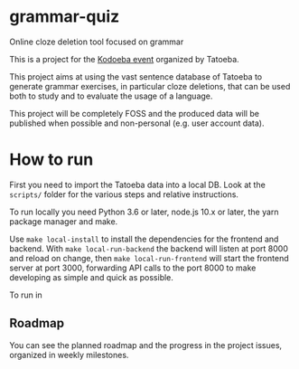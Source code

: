 # grammar-quiz
Online cloze deletion tool focused on grammar

This is a project for the [Kodoeba event](https://blog.tatoeba.org/2020/05/announcing-kodoeba-1.html) organized
by Tatoeba.

This project aims at using the vast sentence database of Tatoeba to generate grammar exercises, in particular cloze
deletions, that can be used both to study and to evaluate the usage of a language.

This project will be completely FOSS and the produced data will be published when possible and non-personal
(e.g. user account data).


# How to run
First you need to import the Tatoeba data into a local DB. Look at the `scripts/` folder for the various steps and
relative instructions.

To run locally you need Python 3.6 or later, node.js 10.x or later, the yarn package manager and make.

Use `make local-install` to install the dependencies for the frontend and backend.
With `make local-run-backend` the backend will listen at port 8000 and reload on change, then
`make local-run-frontend` will start the frontend server at port 3000, forwarding API calls to the port 8000 to
make developing as simple and quick as possible.

To run in

## Roadmap

You can see the planned roadmap and the progress in the project issues, organized in weekly milestones.
